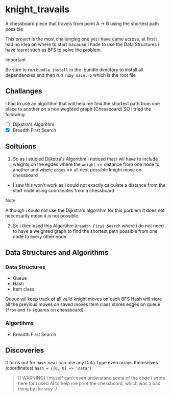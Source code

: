 # knight_travails
A chessboard piece that travels from point A -> B using the shortest path possible

This project is the most challenging one yet i have came across, at first i had no idea on where to start bacause i hade to use the Data Structures i have learnt such as BFS to solve the problem.

> [!IMPORTANT]
> Be sure to run `bundle install` in the .bundle directory to install all dependencies and then run `ruby main.rb` which is the root file

## Challanges

I had to use an algortihm that will help me find the shortest path from one place to another on a non weghted graph (Chessboard)
SO i tried the following:

- [ ] Dijkstra's Algorithm
- [x] Breadth First Search

## Soltuions

1. So as i studied Dijkstra's Algorithm I noticed that i wil have to include weights on the egdes where the `weight` == distance from one node to another and where `edges` == all next possible knight move on chessboard

- I saw this won't work as i could not exactly calculate a distance from the start node using coordinates from a chessboard

> [!NOTE]
> Although i could not use the Dijkstra's algorithm for this porblem it does not neccesarily mean it is not possible.

2. So i then used this Algortihm `Breadth First Search` where i do not need to have a weighted graph to find the shortest path possible from one node to every other node

## Data Structures and Algorithms

### Data Structures
- Queue
- Hash
- Item class

Queue wil keep track of all valid knight moves on each BFS
Hash will store all the previous moves on saved moves
Item class stores edges on queue (`from` and `to` squares on chessboard)

### Algortihms
- Breadth First Search

## Discoveries

It turns out for `Hash.new` i can use any Data Type even arrays themselves (coordinates)
`hash = {[0, 0] => 'data'}`

> [! WARNING]
> I myself can't even understand some of the code i wrote here for i used AI to help me print the chessboard, which was a bad thing by the way :/

